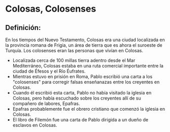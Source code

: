 # Colosas, Colosenses

## Definición: 

En los tiempos del Nuevo Testamento, Colosas era una ciudad localizada en la provincia romana de Frigia, un área de tierra que es ahora el suroeste de Turquía. Los colosenses eran las personas que vivían en Colosas.

* Localizada cerca de 100 millas tierra adentro desde el Mar Mediterráneo, Colosas estaba en una ruta comercial importante entre la ciudad de Éfesos y el Río Éufrates.
* Mientras estuvo en prisión en Roma, Pablo escribió una carta a los "colosenses" para corregir falsas enseñanazas entre los creyentes en Colosas.
* Cuando él escribió esta carta, Pablo no había visitado la iglesia en Colosas, pero había escuchado sobre los creyentes allí de su compañero de labores, Epafras.
* Epafras probablemente fue el obrero cristiano que comenzó la iglesia en Colosas.
* El libro de Filemón fue una carta de Pablo dirigida a un dueño de esclavos en Colosas.

